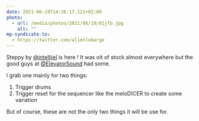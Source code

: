 ```yaml
---
date: 2021-06-19T14:26:17.121+02:00
photo:
  - url: /media/photos/2021/06/19/81jfb.jpg
    alt: ""
mp-syndicate-to:
  - https://twitter.com/alienlebarge
---
```

Steppy by [@intellijel](https://www.twitter.com/intellijel) is here !
It was oit of stock almost everywhere but the good guys at [@ElevatorSound](https://www.twitter.com/ElevatorSound) had some. 

I grab one mainly for two things:
1. Trigger drums
2. Trigger reset for the sequencer like the meloDICER to create some variation

But of course, these are not the only two things it will be use for.
